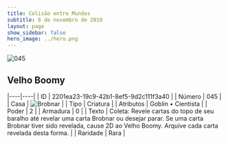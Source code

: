 ```yaml
---
title: Colisão entre Mundos
subtitle: 8 de novembro de 2019
layout: page
show_sidebar: false
hero_image: ../hero.png
---
```


![045](https://cdn.keyforgegame.com/media/card_front/pt/452_045_464XQG7G2CX_pt.png)

## Velho Boomy

|----|----|
| ID | 2201ea23-19c9-42b1-8ef5-9d2c111f3a40 |
| Número | 045 |
| Casa | ![Brobnar](https://archonarcana.com/images/thumb/e/e0/Brobnar.png/22px-Brobnar.png "Brobnar") |
| Tipo | Criatura |
| Atributos | Goblin • Cientista |
| Poder | 2 |
| Armadura | 0 |
| Texto | Coleta: Revele cartas do topo de seu baralho até revelar uma carta Brobnar ou desejar parar. Se uma carta Brobnar tiver sido revelada, cause 2D ao Velho Boomy. Arquive cada carta revelada desta forma. |
| Raridade | Rara |

